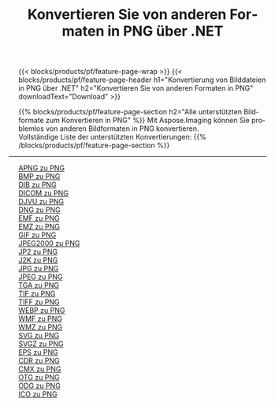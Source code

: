 ﻿---
title: Konvertieren Sie von anderen Formaten in PNG über .NET 
weight: 3920
url: /de/net/conversion/to/png 
lang: de
langdirlevel: 2
locales: zh-hans,ja,it,ru,de,es,fr,nl,id,lt,pl,pt,vi,tr,ko,zh-hant,ar,hi,th,sv,cs,uk,he
description: Mit Aspose.Imaging können Sie problemlos von anderen Formaten in PNG konvertieren
---

{{< blocks/products/pf/feature-page-wrap >}}
{{< blocks/products/pf/feature-page-header h1="Konvertierung von Bilddateien in PNG über .NET" h2="Konvertieren Sie von anderen Formaten in PNG" downloadText="Download" >}}


{{% blocks/products/pf/feature-page-section  h2="Alle unterstützten Bildformate zum Konvertieren in PNG" %}}
Mit Aspose.Imaging können Sie problemlos von anderen Bildformaten in PNG konvertieren.
<br/>
Vollständige Liste der unterstützten Konvertierungen:
{{% /blocks/products/pf/feature-page-section %}}
<div class="container-fluid productfamilypage bg-gray">
    <div class="convertypes bg-gray agp-content section">
        <div class="container">
		<hr style="margin-left:-20px;"/>
		<div class="row other-converters">
		    <div class='col-md-2 other-converter remove-lp remove-rp'><a href="/imaging/de/net/conversion/apng-to-png" >APNG zu PNG</a></div>
<div class='col-md-2 other-converter remove-lp remove-rp'><a href="/imaging/de/net/conversion/bmp-to-png" >BMP zu PNG</a></div>
<div class='col-md-2 other-converter remove-lp remove-rp'><a href="/imaging/de/net/conversion/dib-to-png" >DIB zu PNG</a></div>
<div class='col-md-2 other-converter remove-lp remove-rp'><a href="/imaging/de/net/conversion/dicom-to-png" >DICOM zu PNG</a></div>
<div class='col-md-2 other-converter remove-lp remove-rp'><a href="/imaging/de/net/conversion/djvu-to-png" >DJVU zu PNG</a></div>
<div class='col-md-2 other-converter remove-lp remove-rp'><a href="/imaging/de/net/conversion/dng-to-png" >DNG zu PNG</a></div>
<div class='col-md-2 other-converter remove-lp remove-rp'><a href="/imaging/de/net/conversion/emf-to-png" >EMF zu PNG</a></div>
<div class='col-md-2 other-converter remove-lp remove-rp'><a href="/imaging/de/net/conversion/emz-to-png" >EMZ zu PNG</a></div>
<div class='col-md-2 other-converter remove-lp remove-rp'><a href="/imaging/de/net/conversion/gif-to-png" >GIF zu PNG</a></div>
<div class='col-md-2 other-converter remove-lp remove-rp'><a href="/imaging/de/net/conversion/jpeg2000-to-png" >JPEG2000 zu PNG</a></div>
<div class='col-md-2 other-converter remove-lp remove-rp'><a href="/imaging/de/net/conversion/jp2-to-png" >JP2 zu PNG</a></div>
<div class='col-md-2 other-converter remove-lp remove-rp'><a href="/imaging/de/net/conversion/j2k-to-png" >J2K zu PNG</a></div>
<div class='col-md-2 other-converter remove-lp remove-rp'><a href="/imaging/de/net/conversion/jpg-to-png" >JPG zu PNG</a></div>
<div class='col-md-2 other-converter remove-lp remove-rp'><a href="/imaging/de/net/conversion/jpeg-to-png" >JPEG zu PNG</a></div>
<div class='col-md-2 other-converter remove-lp remove-rp'><a href="/imaging/de/net/conversion/tga-to-png" >TGA zu PNG</a></div>
<div class='col-md-2 other-converter remove-lp remove-rp'><a href="/imaging/de/net/conversion/tif-to-png" >TIF zu PNG</a></div>
<div class='col-md-2 other-converter remove-lp remove-rp'><a href="/imaging/de/net/conversion/tiff-to-png" >TIFF zu PNG</a></div>
<div class='col-md-2 other-converter remove-lp remove-rp'><a href="/imaging/de/net/conversion/webp-to-png" >WEBP zu PNG</a></div>
<div class='col-md-2 other-converter remove-lp remove-rp'><a href="/imaging/de/net/conversion/wmf-to-png" >WMF zu PNG</a></div>
<div class='col-md-2 other-converter remove-lp remove-rp'><a href="/imaging/de/net/conversion/wmz-to-png" >WMZ zu PNG</a></div>
<div class='col-md-2 other-converter remove-lp remove-rp'><a href="/imaging/de/net/conversion/svg-to-png" >SVG zu PNG</a></div>
<div class='col-md-2 other-converter remove-lp remove-rp'><a href="/imaging/de/net/conversion/svgz-to-png" >SVGZ zu PNG</a></div>
<div class='col-md-2 other-converter remove-lp remove-rp'><a href="/imaging/de/net/conversion/eps-to-png" >EPS zu PNG</a></div>
<div class='col-md-2 other-converter remove-lp remove-rp'><a href="/imaging/de/net/conversion/cdr-to-png" >CDR zu PNG</a></div>
<div class='col-md-2 other-converter remove-lp remove-rp'><a href="/imaging/de/net/conversion/cmx-to-png" >CMX zu PNG</a></div>
<div class='col-md-2 other-converter remove-lp remove-rp'><a href="/imaging/de/net/conversion/otg-to-png" >OTG zu PNG</a></div>
<div class='col-md-2 other-converter remove-lp remove-rp'><a href="/imaging/de/net/conversion/odg-to-png" >ODG zu PNG</a></div>
<div class='col-md-2 other-converter remove-lp remove-rp'><a href="/imaging/de/net/conversion/ico-to-png" >ICO zu PNG</a></div>
                </div>
        </div>
    </div>
</div>
<br/>


